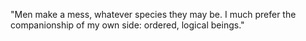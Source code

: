 "Men make a mess, whatever species they may be. I much prefer the companionship of my own side: ordered, logical beings."
